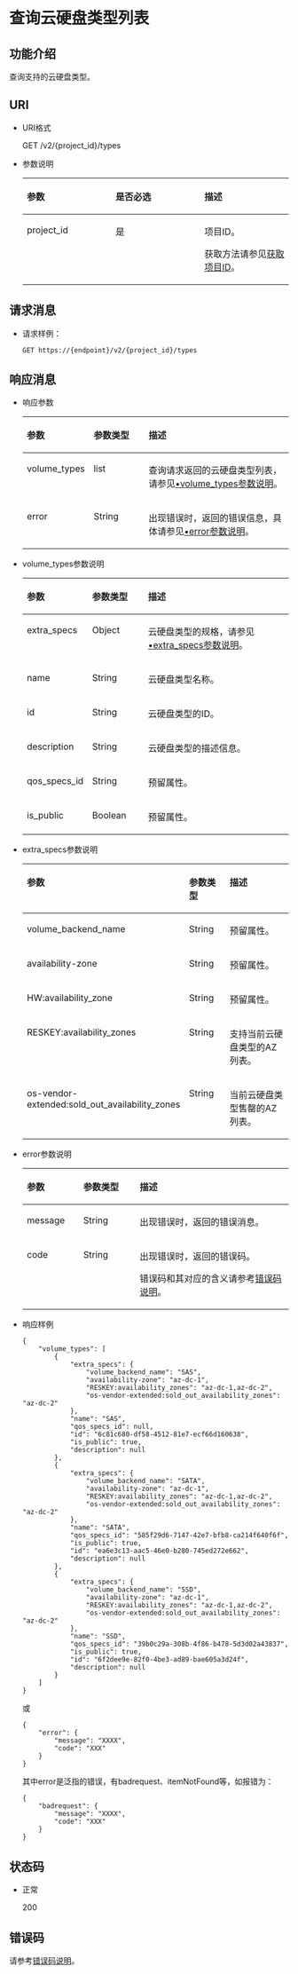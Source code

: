 # 查询云硬盘类型列表<a name="evs_04_2071"></a>

## 功能介绍<a name="section18389930"></a>

查询支持的云硬盘类型。

## URI<a name="section31291646"></a>

-   URI格式

    GET /v2/\{project\_id\}/types

-   参数说明

    <a name="table57434139"></a>
    <table><thead align="left"><tr id="row461342"><th class="cellrowborder" valign="top" width="33.33333333333333%" id="mcps1.1.4.1.1"><p id="p37368736"><a name="p37368736"></a><a name="p37368736"></a>参数</p>
    </th>
    <th class="cellrowborder" valign="top" width="33.33333333333333%" id="mcps1.1.4.1.2"><p id="p6968762"><a name="p6968762"></a><a name="p6968762"></a>是否必选</p>
    </th>
    <th class="cellrowborder" valign="top" width="33.33333333333333%" id="mcps1.1.4.1.3"><p id="p27598869"><a name="p27598869"></a><a name="p27598869"></a>描述</p>
    </th>
    </tr>
    </thead>
    <tbody><tr id="row20915929"><td class="cellrowborder" valign="top" width="33.33333333333333%" headers="mcps1.1.4.1.1 "><p id="p16468652"><a name="p16468652"></a><a name="p16468652"></a>project_id</p>
    </td>
    <td class="cellrowborder" valign="top" width="33.33333333333333%" headers="mcps1.1.4.1.2 "><p id="p58892473"><a name="p58892473"></a><a name="p58892473"></a>是</p>
    </td>
    <td class="cellrowborder" valign="top" width="33.33333333333333%" headers="mcps1.1.4.1.3 "><p id="p5560998"><a name="p5560998"></a><a name="p5560998"></a>项目ID。</p>
    <p id="p55811451337"><a name="p55811451337"></a><a name="p55811451337"></a>获取方法请参见<a href="获取项目ID.md">获取项目ID</a>。</p>
    </td>
    </tr>
    </tbody>
    </table>


## 请求消息<a name="section13189358"></a>

-   请求样例：

    ```
    GET https://{endpoint}/v2/{project_id}/types
    ```


## 响应消息<a name="section51595365"></a>

-   响应参数

    <a name="table157189144113"></a>
    <table><thead align="left"><tr id="row37118915416"><th class="cellrowborder" valign="top" width="21.43%" id="mcps1.1.4.1.1"><p id="p671295419"><a name="p671295419"></a><a name="p671295419"></a>参数</p>
    </th>
    <th class="cellrowborder" valign="top" width="21.43%" id="mcps1.1.4.1.2"><p id="p47159114117"><a name="p47159114117"></a><a name="p47159114117"></a>参数类型</p>
    </th>
    <th class="cellrowborder" valign="top" width="57.14%" id="mcps1.1.4.1.3"><p id="p1671199174116"><a name="p1671199174116"></a><a name="p1671199174116"></a>描述</p>
    </th>
    </tr>
    </thead>
    <tbody><tr id="row177120964114"><td class="cellrowborder" valign="top" width="21.43%" headers="mcps1.1.4.1.1 "><p id="p14711298413"><a name="p14711298413"></a><a name="p14711298413"></a>volume_types</p>
    </td>
    <td class="cellrowborder" valign="top" width="21.43%" headers="mcps1.1.4.1.2 "><p id="p971892416"><a name="p971892416"></a><a name="p971892416"></a>list</p>
    </td>
    <td class="cellrowborder" valign="top" width="57.14%" headers="mcps1.1.4.1.3 "><p id="p157117910419"><a name="p157117910419"></a><a name="p157117910419"></a>查询请求返回的云硬盘类型列表，请参见<a href="#li61994451201537">•volume_types参数说明</a>。</p>
    </td>
    </tr>
    <tr id="row971797416"><td class="cellrowborder" valign="top" width="21.43%" headers="mcps1.1.4.1.1 "><p id="p129522216412"><a name="p129522216412"></a><a name="p129522216412"></a>error</p>
    </td>
    <td class="cellrowborder" valign="top" width="21.43%" headers="mcps1.1.4.1.2 "><p id="p1595262111415"><a name="p1595262111415"></a><a name="p1595262111415"></a>String</p>
    </td>
    <td class="cellrowborder" valign="top" width="57.14%" headers="mcps1.1.4.1.3 "><p id="p109527215417"><a name="p109527215417"></a><a name="p109527215417"></a>出现错误时，返回的错误信息，具体请参见<a href="#li0419202382514">•error参数说明</a>。</p>
    </td>
    </tr>
    </tbody>
    </table>

-   <a name="li61994451201537"></a>volume\_types参数说明

    <a name="table5015685217931"></a>
    <table><thead align="left"><tr id="row3525603317931"><th class="cellrowborder" valign="top" width="21.45%" id="mcps1.1.4.1.1"><p id="p3716642517931"><a name="p3716642517931"></a><a name="p3716642517931"></a>参数</p>
    </th>
    <th class="cellrowborder" valign="top" width="21.41%" id="mcps1.1.4.1.2"><p id="p459600531514"><a name="p459600531514"></a><a name="p459600531514"></a>参数类型</p>
    </th>
    <th class="cellrowborder" valign="top" width="57.14%" id="mcps1.1.4.1.3"><p id="p4241583117931"><a name="p4241583117931"></a><a name="p4241583117931"></a>描述</p>
    </th>
    </tr>
    </thead>
    <tbody><tr id="row1313028517931"><td class="cellrowborder" valign="top" width="21.45%" headers="mcps1.1.4.1.1 "><p id="p5692013517931"><a name="p5692013517931"></a><a name="p5692013517931"></a>extra_specs</p>
    </td>
    <td class="cellrowborder" valign="top" width="21.41%" headers="mcps1.1.4.1.2 "><p id="p317768361514"><a name="p317768361514"></a><a name="p317768361514"></a>Object</p>
    </td>
    <td class="cellrowborder" valign="top" width="57.14%" headers="mcps1.1.4.1.3 "><p id="p5928829717931"><a name="p5928829717931"></a><a name="p5928829717931"></a>云硬盘类型的规格，请参见<a href="#li963595619529">•extra_specs参数说明</a>。</p>
    </td>
    </tr>
    <tr id="row6655870217931"><td class="cellrowborder" valign="top" width="21.45%" headers="mcps1.1.4.1.1 "><p id="p2254579917931"><a name="p2254579917931"></a><a name="p2254579917931"></a>name</p>
    </td>
    <td class="cellrowborder" valign="top" width="21.41%" headers="mcps1.1.4.1.2 "><p id="p378706671514"><a name="p378706671514"></a><a name="p378706671514"></a>String</p>
    </td>
    <td class="cellrowborder" valign="top" width="57.14%" headers="mcps1.1.4.1.3 "><p id="p1505171317931"><a name="p1505171317931"></a><a name="p1505171317931"></a>云硬盘类型名称。</p>
    </td>
    </tr>
    <tr id="row124769217931"><td class="cellrowborder" valign="top" width="21.45%" headers="mcps1.1.4.1.1 "><p id="p3395425317931"><a name="p3395425317931"></a><a name="p3395425317931"></a>id</p>
    </td>
    <td class="cellrowborder" valign="top" width="21.41%" headers="mcps1.1.4.1.2 "><p id="p476251801514"><a name="p476251801514"></a><a name="p476251801514"></a>String</p>
    </td>
    <td class="cellrowborder" valign="top" width="57.14%" headers="mcps1.1.4.1.3 "><p id="p3954068517931"><a name="p3954068517931"></a><a name="p3954068517931"></a>云硬盘类型的ID。</p>
    </td>
    </tr>
    <tr id="row17240824161631"><td class="cellrowborder" valign="top" width="21.45%" headers="mcps1.1.4.1.1 "><p id="p54329535161631"><a name="p54329535161631"></a><a name="p54329535161631"></a>description</p>
    </td>
    <td class="cellrowborder" valign="top" width="21.41%" headers="mcps1.1.4.1.2 "><p id="p38616177161631"><a name="p38616177161631"></a><a name="p38616177161631"></a>String</p>
    </td>
    <td class="cellrowborder" valign="top" width="57.14%" headers="mcps1.1.4.1.3 "><p id="p24780220161631"><a name="p24780220161631"></a><a name="p24780220161631"></a>云硬盘类型的描述信息。</p>
    </td>
    </tr>
    <tr id="row1027115162029"><td class="cellrowborder" valign="top" width="21.45%" headers="mcps1.1.4.1.1 "><p id="p16087523162029"><a name="p16087523162029"></a><a name="p16087523162029"></a>qos_specs_id</p>
    </td>
    <td class="cellrowborder" valign="top" width="21.41%" headers="mcps1.1.4.1.2 "><p id="p28020971162029"><a name="p28020971162029"></a><a name="p28020971162029"></a>String</p>
    </td>
    <td class="cellrowborder" valign="top" width="57.14%" headers="mcps1.1.4.1.3 "><p id="p34413580162029"><a name="p34413580162029"></a><a name="p34413580162029"></a><span id="text3111131184916"><a name="text3111131184916"></a><a name="text3111131184916"></a>预留属性。</span></p>
    </td>
    </tr>
    <tr id="row12948331162139"><td class="cellrowborder" valign="top" width="21.45%" headers="mcps1.1.4.1.1 "><p id="p42181927162139"><a name="p42181927162139"></a><a name="p42181927162139"></a>is_public</p>
    </td>
    <td class="cellrowborder" valign="top" width="21.41%" headers="mcps1.1.4.1.2 "><p id="p61292894162139"><a name="p61292894162139"></a><a name="p61292894162139"></a>Boolean</p>
    </td>
    <td class="cellrowborder" valign="top" width="57.14%" headers="mcps1.1.4.1.3 "><p id="p26369379162139"><a name="p26369379162139"></a><a name="p26369379162139"></a><span id="text10706161911492"><a name="text10706161911492"></a><a name="text10706161911492"></a>预留属性。</span></p>
    </td>
    </tr>
    </tbody>
    </table>

-   <a name="li963595619529"></a>extra\_specs参数说明

    <a name="table1763545695210"></a>
    <table><thead align="left"><tr id="row16361656165213"><th class="cellrowborder" valign="top" width="21.45%" id="mcps1.1.4.1.1"><p id="p1763619566527"><a name="p1763619566527"></a><a name="p1763619566527"></a>参数</p>
    </th>
    <th class="cellrowborder" valign="top" width="21.41%" id="mcps1.1.4.1.2"><p id="p18636105619529"><a name="p18636105619529"></a><a name="p18636105619529"></a>参数类型</p>
    </th>
    <th class="cellrowborder" valign="top" width="57.14%" id="mcps1.1.4.1.3"><p id="p186361556155214"><a name="p186361556155214"></a><a name="p186361556155214"></a>描述</p>
    </th>
    </tr>
    </thead>
    <tbody><tr id="row56365565526"><td class="cellrowborder" valign="top" width="21.45%" headers="mcps1.1.4.1.1 "><p id="p063625610529"><a name="p063625610529"></a><a name="p063625610529"></a>volume_backend_name</p>
    </td>
    <td class="cellrowborder" valign="top" width="21.41%" headers="mcps1.1.4.1.2 "><p id="p3636165635219"><a name="p3636165635219"></a><a name="p3636165635219"></a>String</p>
    </td>
    <td class="cellrowborder" valign="top" width="57.14%" headers="mcps1.1.4.1.3 "><p id="p17636185614527"><a name="p17636185614527"></a><a name="p17636185614527"></a><span id="text205233101097"><a name="text205233101097"></a><a name="text205233101097"></a>预留属性。</span></p>
    </td>
    </tr>
    <tr id="row156362568523"><td class="cellrowborder" valign="top" width="21.45%" headers="mcps1.1.4.1.1 "><p id="p863675695214"><a name="p863675695214"></a><a name="p863675695214"></a>availability-zone</p>
    </td>
    <td class="cellrowborder" valign="top" width="21.41%" headers="mcps1.1.4.1.2 "><p id="p8636175665214"><a name="p8636175665214"></a><a name="p8636175665214"></a>String</p>
    </td>
    <td class="cellrowborder" valign="top" width="57.14%" headers="mcps1.1.4.1.3 "><p id="p18636356185213"><a name="p18636356185213"></a><a name="p18636356185213"></a><span id="text533914121390"><a name="text533914121390"></a><a name="text533914121390"></a>预留属性。</span></p>
    </td>
    </tr>
    <tr id="row17844276596"><td class="cellrowborder" valign="top" width="21.45%" headers="mcps1.1.4.1.1 "><p id="p178418274593"><a name="p178418274593"></a><a name="p178418274593"></a>HW:availability_zone</p>
    </td>
    <td class="cellrowborder" valign="top" width="21.41%" headers="mcps1.1.4.1.2 "><p id="p168416276599"><a name="p168416276599"></a><a name="p168416276599"></a>String</p>
    </td>
    <td class="cellrowborder" valign="top" width="57.14%" headers="mcps1.1.4.1.3 "><p id="p1540410211408"><a name="p1540410211408"></a><a name="p1540410211408"></a><span id="evs_04_2071_text533914121390"><a name="evs_04_2071_text533914121390"></a><a name="evs_04_2071_text533914121390"></a>预留属性。</span></p>
    </td>
    </tr>
    <tr id="row3637135611527"><td class="cellrowborder" valign="top" width="21.45%" headers="mcps1.1.4.1.1 "><p id="p163710561529"><a name="p163710561529"></a><a name="p163710561529"></a>RESKEY:availability_zones</p>
    </td>
    <td class="cellrowborder" valign="top" width="21.41%" headers="mcps1.1.4.1.2 "><p id="p166374562525"><a name="p166374562525"></a><a name="p166374562525"></a>String</p>
    </td>
    <td class="cellrowborder" valign="top" width="57.14%" headers="mcps1.1.4.1.3 "><p id="p3637756205214"><a name="p3637756205214"></a><a name="p3637756205214"></a>支持当前云硬盘类型的AZ列表。</p>
    </td>
    </tr>
    <tr id="row16371656175219"><td class="cellrowborder" valign="top" width="21.45%" headers="mcps1.1.4.1.1 "><p id="p1363716565526"><a name="p1363716565526"></a><a name="p1363716565526"></a>os-vendor-extended:sold_out_availability_zones</p>
    </td>
    <td class="cellrowborder" valign="top" width="21.41%" headers="mcps1.1.4.1.2 "><p id="p0637456155216"><a name="p0637456155216"></a><a name="p0637456155216"></a>String</p>
    </td>
    <td class="cellrowborder" valign="top" width="57.14%" headers="mcps1.1.4.1.3 "><p id="p1063725695214"><a name="p1063725695214"></a><a name="p1063725695214"></a>当前云硬盘类型售罄的AZ列表。</p>
    </td>
    </tr>
    </tbody>
    </table>

-   <a name="li0419202382514"></a>error参数说明

    <a name="evs_04_2013_table15441099103019"></a>
    <table><thead align="left"><tr id="evs_04_2013_row54094047103019"><th class="cellrowborder" valign="top" width="21.17788221177882%" id="mcps1.1.4.1.1"><p id="evs_04_2013_p19541716103019"><a name="evs_04_2013_p19541716103019"></a><a name="evs_04_2013_p19541716103019"></a>参数</p>
    </th>
    <th class="cellrowborder" valign="top" width="21.17788221177882%" id="mcps1.1.4.1.2"><p id="evs_04_2013_p39375186103019"><a name="evs_04_2013_p39375186103019"></a><a name="evs_04_2013_p39375186103019"></a>参数类型</p>
    </th>
    <th class="cellrowborder" valign="top" width="57.64423557644236%" id="mcps1.1.4.1.3"><p id="evs_04_2013_p38578950103019"><a name="evs_04_2013_p38578950103019"></a><a name="evs_04_2013_p38578950103019"></a>描述</p>
    </th>
    </tr>
    </thead>
    <tbody><tr id="evs_04_2013_row59401790103019"><td class="cellrowborder" valign="top" width="21.17788221177882%" headers="mcps1.1.4.1.1 "><p id="evs_04_2013_p46815658103019"><a name="evs_04_2013_p46815658103019"></a><a name="evs_04_2013_p46815658103019"></a>message</p>
    </td>
    <td class="cellrowborder" valign="top" width="21.17788221177882%" headers="mcps1.1.4.1.2 "><p id="evs_04_2013_p33971979103019"><a name="evs_04_2013_p33971979103019"></a><a name="evs_04_2013_p33971979103019"></a>String</p>
    </td>
    <td class="cellrowborder" valign="top" width="57.64423557644236%" headers="mcps1.1.4.1.3 "><p id="evs_04_2013_p21623243103019"><a name="evs_04_2013_p21623243103019"></a><a name="evs_04_2013_p21623243103019"></a>出现错误时，返回的错误消息。</p>
    </td>
    </tr>
    <tr id="evs_04_2013_row60391466103019"><td class="cellrowborder" valign="top" width="21.17788221177882%" headers="mcps1.1.4.1.1 "><p id="evs_04_2013_p59870541103019"><a name="evs_04_2013_p59870541103019"></a><a name="evs_04_2013_p59870541103019"></a>code</p>
    </td>
    <td class="cellrowborder" valign="top" width="21.17788221177882%" headers="mcps1.1.4.1.2 "><p id="evs_04_2013_p17675690103019"><a name="evs_04_2013_p17675690103019"></a><a name="evs_04_2013_p17675690103019"></a>String</p>
    </td>
    <td class="cellrowborder" valign="top" width="57.64423557644236%" headers="mcps1.1.4.1.3 "><p id="evs_04_2013_p6087468103019"><a name="evs_04_2013_p6087468103019"></a><a name="evs_04_2013_p6087468103019"></a>出现错误时，返回的错误码。</p>
    <p id="evs_04_2013_p54787218103019"><a name="evs_04_2013_p54787218103019"></a><a name="evs_04_2013_p54787218103019"></a>错误码和其对应的含义请参考<a href="错误码说明.md">错误码说明</a>。</p>
    </td>
    </tr>
    </tbody>
    </table>

-   响应样例

    ```
    { 
        "volume_types": [ 
            { 
                "extra_specs": { 
                    "volume_backend_name": "SAS",  
                    "availability-zone": "az-dc-1",  
                    "RESKEY:availability_zones": "az-dc-1,az-dc-2",  
                    "os-vendor-extended:sold_out_availability_zones": "az-dc-2" 
                },  
                "name": "SAS",  
                "qos_specs_id": null,  
                "id": "6c81c680-df58-4512-81e7-ecf66d160638",  
                "is_public": true,  
                "description": null 
            },  
            { 
                "extra_specs": { 
                    "volume_backend_name": "SATA",  
                    "availability-zone": "az-dc-1",  
                    "RESKEY:availability_zones": "az-dc-1,az-dc-2",  
                    "os-vendor-extended:sold_out_availability_zones": "az-dc-2"  
                },  
                "name": "SATA",  
                "qos_specs_id": "585f29d6-7147-42e7-bfb8-ca214f640f6f",  
                "is_public": true,  
                "id": "ea6e3c13-aac5-46e0-b280-745ed272e662",  
                "description": null 
            },  
            { 
                "extra_specs": { 
                    "volume_backend_name": "SSD",  
                    "availability-zone": "az-dc-1",  
                    "RESKEY:availability_zones": "az-dc-1,az-dc-2",  
                    "os-vendor-extended:sold_out_availability_zones": "az-dc-2"
                },  
                "name": "SSD",  
                "qos_specs_id": "39b0c29a-308b-4f86-b478-5d3d02a43837",  
                "is_public": true,  
                "id": "6f2dee9e-82f0-4be3-ad89-bae605a3d24f",  
                "description": null 
            } 
        ] 
    }
    ```

    或

    ```
    {
        "error": {
            "message": "XXXX", 
            "code": "XXX"
        }
    }
    ```

    其中error是泛指的错误，有badrequest、itemNotFound等，如报错为：

    ```
    {
        "badrequest": {
            "message": "XXXX", 
            "code": "XXX"
        }
    }
    ```


## 状态码<a name="section61705107"></a>

-   正常

    200


## 错误码<a name="section431317151242"></a>

请参考[错误码说明](错误码说明.md)。

